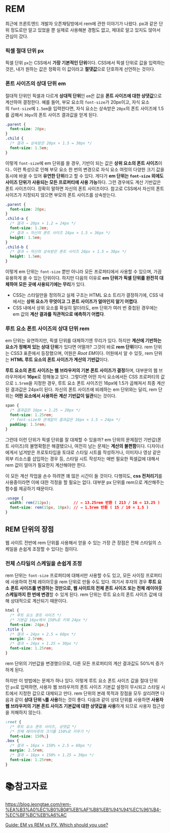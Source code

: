 # REM

최근에 프론트엔드 개발자 오픈채팅방에서 rem에 관한 이야기가 나왔다. px과 같은 단위 정도로만 알고 있었을 뿐 실제로 사용해본 경험도 없고, 제대로 알고 있지도 않아서 관심이 갔다.

### 픽셀 절대 단위 px

픽셀 단위 `px`는 CSS에서 **가장 기본적인 단위**이다. CSS에서 픽셀 단위로 값을 입력하는 것은, 내가 원하는 값은 정확히 이 값이라고 **절댓값**으로 단호하게 선언하는 것이다.

### 폰트 사이즈의 상대 단위 em

절대적 단위인 픽셀과 다르게 **상대적 단위**인 `em`은 값을 **폰트 사이즈에 대한 상댓값**으로 계산하여 결정한다. 예를 들어, 부모 요소의 `font-size`가 20px이고, 자식 요소의 `font-size`에 `1.5em`을 입력한다면, 자식 요소는 상속받은 `20px`의 폰트 사이즈에 1.5를 곱해서 `30px`의 폰트 사이즈 결과값을 얻게 된다.

```css
.parent {
  font-size: 20px;
}
.child {
  /* 결과 → 상속받은 20px × 1.5 = 30px */
  font-size: 1.5em;
}
```

이렇게 `font-size`에 em 단위를 쓸 경우, 기반이 되는 값은 **상위 요소의 폰트 사이즈**이다.. 이런 특성으로 인해 부모 요소 한 번의 변경으로 자식 요소 여럿의 다양한 크기 값을 동시에 바꿀 수 있어 **유연한 단위**라고 할 수 있다. 게다가 **em 단위는 `font-size` 외에도 사이즈 단위가 사용되는 모든 프로퍼티에 사용 가능**하다. 그런 경우에도 계산 기반값은 폰트 사이즈이다. 정확히 말하면 자신의 폰트 사이즈이다. 참고로 CSS에서 자신의 폰트 사이즈가 지정되지 않으면 부모의 폰트 사이즈를 상속받는다.

```css
.parent {
  font-size: 20px;
}
.child-a {
  /* 결과 → 20px × 1.2 = 24px */
  font-size: 1.2em;
  /* 결과 → 자신의 폰트 사이즈 24px × 1.5 = 36px */
  height: 1.5em;
}
.child-b {
  /* 결과 → 자신의 상속받은 폰트 사이즈 20px × 1.5 = 30px */
  height: 1.5em;
}
```

이렇게 em 단위는 `font-size` 뿐만 아니라 모든 프로퍼티에서 사용할 수 있으며, 가끔 유용하게 쓸 수 있는 단위이다. 하지만 다음의 이유로 **em 단위가 픽셀 단위를 완전히 대체하여 모든 곳에 사용되기에는 무리**가 있다.

- CSS는 스타일만을 정의하고 실제 구조는 HTML 요소 트리가 결정하기에, CSS 내에서는 **상위 요소가 무엇이고 그 폰트 사이즈가 얼마인지 알기 어렵다**.
- CSS 내에서 상위 요소를 확실히 알더라도, em 단위가 여러 번 중첩된 경우에는 em 값의 **계산 결과를 직관적으로 예측하기 어렵다**.

### 루트 요소 폰트 사이즈의 상대 단위 rem

em 단위는 유연하지만, 픽셀 단위를 대체하기엔 무리가 있다. 하지만 **계산에 기반하는 요소가 정해져 있는 상대 단위**가 있다면 어떨까? 그것이 바로 **rem 단위**이다. rem 단위는 CSS3 표준에서 등장했으며, 어원은 *Root EM*이다. 어원에서 알 수 있듯, rem 단위는 **HTML 루트 요소의 폰트 사이즈가 계산의 기반값**이다.

**루트 요소의 폰트 사이즈는 웹 브라우저의 기본 폰트 사이즈가 결정**하며, 대부분의 웹 브라우저에서 **16px**로 정해놓고 있다. 그렇다면 어떤 자식 요소에서든 CSS 프로퍼티의 값으로 `1.5rem`을 지정한 경우, 루트 요소 폰트 사이즈인 16px에 1.5가 곱해져서 최종 계산된 결과값은 24px이 된다. 자신의 폰트 사이즈에 비례하는 em 단위와는 달리, rem 단위는 **어떤 요소에서 사용하든 계산 기반값이 일관**되는 것이다.

```css
span {
  /* 결과값은 16px × 1.25 → 20px */
  font-size: 1.25rem;
  /* font-size와 관계없이 결과값은 16px × 1.5 → 24px */
  padding: 1.5rem;
}
```

그런데 이런 단위가 픽셀 단위를 잘 대체할 수 있을까? em 단위의 문제점인 기반값(폰트 사이즈)의 불명확함은 해결됐으나, 여전히 남는 문제는 **계산의 불편함**이다. 디자이너에게서 넘겨받은 프로토타입을 토대로 스타일 시트를 작성하거나, 이미지나 영상 같은 외부 리소스를 삽입하는 경우 등, 스타일 시트 작성자는 매번 필요한 픽셀값에 대해서 rem 값이 얼마가 필요한지 계산해야만 한다.

이 모든 계산 작업을 손수 하려면 꽤 많은 시간이 들 것이다. 다행히도, **css 전처리기**를 사용중이라면 이에 대한 걱정을 할 필요는 없다. 대부분 px 단위를 rem으로 계산해주는 함수를 제공하기 때문이다.

```css
.usage {
  width: rem(212px);          // → 13.25rem 반환 ( 213 / 16 = 13.25 )
  font-size: rem(15px, 10px); // → 1.5rem 반환 ( 15 / 10 = 1.5 )
}
```

## REM 단위의 장점

웹 사이트 전반에 rem 단위를 사용해서 얻을 수 있는 가장 큰 장점은 전체 스타일의 스케일을 손쉽게 조정할 수 있다는 점이다. 

### 전체 스타일의 스케일을 손쉽게 조정

rem 단위는 `font-size` 프로퍼티에 대해서만 사용할 수도 있고, 모든 사이징 프로퍼티에 사용하여 전체 레이아웃을 rem 단위로 만들 수도 있다. 여기서 후자의 경우 **루트 요소 폰트 사이즈를 변경하는 것만으로, 웹 사이트의 전체 폰트 사이즈 또는 전체 레이아웃 스케일까지 한 번에 변경**할 수 있게 된다. rem 단위는 루트 요소의 폰트 사이즈 값에 대해 상대적으로 계산되기 때문이다. 

```css
html {
  /* 루트 요소 폰트 사이즈 */
  /* 기본값 16px에서 150%로 키워 24px */
  font-size: 24px;}
.title {
  /* 결과 → 24px × 2.5 = 60px */
  margin: 2.5rem;
  /* 결과 → 24px × 1.25 = 30px */
  font-size: 1.25rem;
}
```

rem 단위의 기반값을 변경했으므로, 다른 모든 프로퍼티의 계산 결과값도 50%씩 증가하게 된다. 

하지만 이 방법에는 문제가 하나 있다. 이렇게 루트 요소 폰트 사이즈 값을 절대 단위인 `px`로 입력하면, 사용자 웹 브라우저의 폰트 사이즈 기본값 설정이 무시되고 스타일 시트에서 지정한 값으로 대체되고 만다. rem 단위의 본래 목적과 장점을 모두 살리려면 다음과 같이 **상대 단위 `%`를 사용**하는 것이 좋다. 다음과 같이 상대 단위를 사용하면 **사용자 웹 브라우저의 기본 폰트 사이즈 기본값에 대한 상댓값을 사용**하게 되므로 사용자 접근성을 저해하지 않는다.

```css
:root {
  /* 루트 요소 폰트 사이즈, 상댓값 */
  /* 전체 레이아웃의 크기를 150%로 키우기 */
  font-size: 150%;}
.box {
  /* 결과 → 16px × 150% × 2.5 = 60px */
  margin: 2.5rem;
  /* 결과 → 16px × 150% × 1.25 = 30px */
  font-size: 1.25rem;
}
```

# :books:참고자료

https://blog.jeongtae.com/rem-%EA%B3%A0%EC%B0%B0#%EB%AF%B8%EB%94%94%EC%96%B4-%EC%BF%BC%EB%A6%AC

[Guide: EM vs REM vs PX. Which should you use?](https://engageinteractive.co.uk/blog/em-vs-rem-vs-px)
